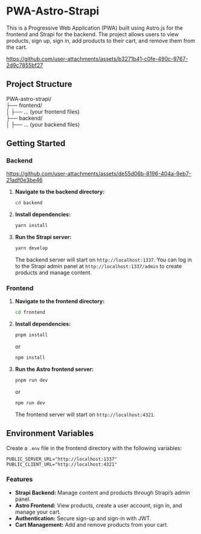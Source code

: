 
# PWA-Astro-Strapi

This is a Progressive Web Application (PWA) built using Astro.js for the frontend and Strapi for the backend. The project allows users to view products, sign up, sign in, add products to their cart, and remove them from the cart.


https://github.com/user-attachments/assets/b3271b41-c0fe-490c-9767-2d9c7855bf27

## Project Structure

PWA-astro-strapi/<br>
├── frontend/<br>
│   ├── ... (your frontend files)<br>
├── backend/<br>
│   ├── ... (your backend files)




## Getting Started

### Backend



https://github.com/user-attachments/assets/de55d06b-8196-404a-9eb7-21adf0e3be46





1. **Navigate to the backend directory:**

   ```bash
   cd backend
   ```

2. **Install dependencies:**

   ```bash
   yarn install
   ```

3. **Run the Strapi server:**

   ```bash
   yarn develop
   ```

   The backend server will start on `http://localhost:1337`. You can log in to the Strapi admin panel at `http://localhost:1337/admin` to create products and manage content.

### Frontend

1. **Navigate to the frontend directory:**

   ```bash
   cd frontend
   ```

2. **Install dependencies:**

   ```bash
   pnpm install
   ```

   or

   ```bash
   npm install
   ```

3. **Run the Astro frontend server:**

   ```bash
   pnpm run dev
   ```

   or

   ```bash
   npm run dev
   ```

   The frontend server will start on `http://localhost:4321`.

## Environment Variables

Create a `.env` file in the frontend directory with the following variables:

```
PUBLIC_SERVER_URL="http://localhost:1337"
PUBLIC_CLIENT_URL="http://localhost:4321"
```

### Features

- **Strapi Backend:** Manage content and products through Strapi’s admin panel.
- **Astro Frontend:** View products, create a user account, sign in, and manage your cart.
- **Authentication:** Secure sign-up and sign-in with JWT.
- **Cart Management:** Add and remove products from your cart.





